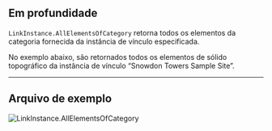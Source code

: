 ## Em profundidade
`LinkInstance.AllElementsOfCategory` retorna todos os elementos da categoria fornecida da instância de vínculo especificada.

No exemplo abaixo, são retornados todos os elementos de sólido topográfico da instância de vínculo “Snowdon Towers Sample Site”.
___
## Arquivo de exemplo

![LinkInstance.AllElementsOfCategory](./Revit.Elements.LinkInstance.AllElementsOfCategory_img.jpg)
